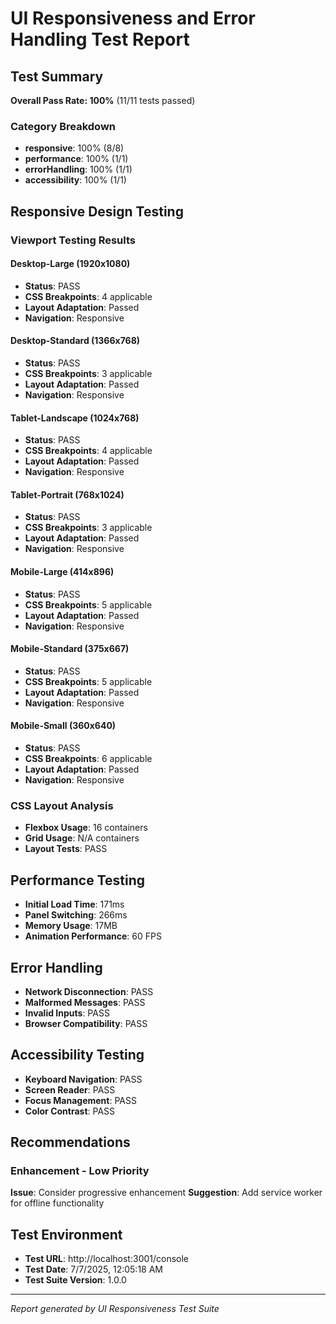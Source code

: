 # UI Responsiveness and Error Handling Test Report

## Test Summary

**Overall Pass Rate: 100%** (11/11 tests passed)

### Category Breakdown

- **responsive**: 100% (8/8)
- **performance**: 100% (1/1)
- **errorHandling**: 100% (1/1)
- **accessibility**: 100% (1/1)

## Responsive Design Testing

### Viewport Testing Results


#### Desktop-Large (1920x1080)
- **Status**: PASS
- **CSS Breakpoints**: 4 applicable
- **Layout Adaptation**: Passed
- **Navigation**: Responsive


#### Desktop-Standard (1366x768)
- **Status**: PASS
- **CSS Breakpoints**: 3 applicable
- **Layout Adaptation**: Passed
- **Navigation**: Responsive


#### Tablet-Landscape (1024x768)
- **Status**: PASS
- **CSS Breakpoints**: 4 applicable
- **Layout Adaptation**: Passed
- **Navigation**: Responsive


#### Tablet-Portrait (768x1024)
- **Status**: PASS
- **CSS Breakpoints**: 3 applicable
- **Layout Adaptation**: Passed
- **Navigation**: Responsive


#### Mobile-Large (414x896)
- **Status**: PASS
- **CSS Breakpoints**: 5 applicable
- **Layout Adaptation**: Passed
- **Navigation**: Responsive


#### Mobile-Standard (375x667)
- **Status**: PASS
- **CSS Breakpoints**: 5 applicable
- **Layout Adaptation**: Passed
- **Navigation**: Responsive


#### Mobile-Small (360x640)
- **Status**: PASS
- **CSS Breakpoints**: 6 applicable
- **Layout Adaptation**: Passed
- **Navigation**: Responsive


### CSS Layout Analysis
- **Flexbox Usage**: 16 containers
- **Grid Usage**: N/A containers
- **Layout Tests**: PASS

## Performance Testing

- **Initial Load Time**: 171ms
- **Panel Switching**: 266ms  
- **Memory Usage**: 17MB
- **Animation Performance**: 60 FPS

## Error Handling

- **Network Disconnection**: PASS
- **Malformed Messages**: PASS
- **Invalid Inputs**: PASS
- **Browser Compatibility**: PASS

## Accessibility Testing

- **Keyboard Navigation**: PASS
- **Screen Reader**: PASS
- **Focus Management**: PASS
- **Color Contrast**: PASS

## Recommendations


### Enhancement - Low Priority
**Issue**: Consider progressive enhancement
**Suggestion**: Add service worker for offline functionality


## Test Environment

- **Test URL**: http://localhost:3001/console
- **Test Date**: 7/7/2025, 12:05:18 AM
- **Test Suite Version**: 1.0.0

---
*Report generated by UI Responsiveness Test Suite*
